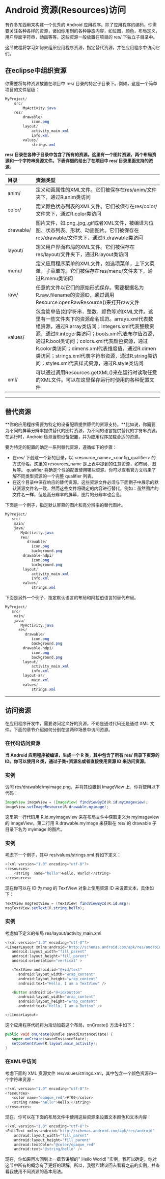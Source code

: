 # Android 资源(Resources)访问

有许多东西用来构建一个优秀的 Android 应用程序。除了应用程序的编码，你需要关注各种各样的资源，诸如你用到的各种静态内容，如位图，颜色，布局定义，用户界面字符串，动画等等。这些资源一般放置在项目的 res/ 下独立子目录中。

这节教程将学习如何来组织应用程序资源，指定替代资源，并在应用程序中访问它们。

## 在eclipse中组织资源

你需要将每种资源放置在项目中 res/ 目录的特定子目录下。例如，这是一个简单项目的文件层级：

```java
MyProject/
    src/  
        MyActivity.java  
    res/
        drawable/  
            icon.png  
        layout/  
            activity_main.xml
            info.xml
        values/  
            strings.xml 
```

**res/ 目录在各种子目录中包含了所有的资源。**这里有一个图片资源，两个布局资源和一个字符串资源文件。下表详细的给出了**在项目中 res/ 目录里面支持的资源**。

| 目录      | 资源类型                                                     |
| :-------- | :----------------------------------------------------------- |
| anim/     | 定义动画属性的XML文件。它们被保存在res/anim/文件夹下，通过R.anim类访问 |
| color/    | 定义颜色状态列表的XML文件。它们被保存在res/color/文件夹下，通过R.color类访问 |
| drawable/ | 图片文件，如.png,.jpg,.gif或者XML文件，被编译为位图、状态列表、形状、动画图片。它们被保存在res/drawable/文件夹下，通过R.drawable类访问 |
| layout/   | 定义用户界面布局的XML文件。它们被保存在res/layout/文件夹下，通过R.layout类访问 |
| menu/     | 定义应用程序菜单的XML文件，如选项菜单，上下文菜单，子菜单等。它们被保存在res/menu/文件夹下，通过R.menu类访问 |
| raw/      | 任意的文件以它们的原始形式保存。需要根据名为R.raw.filename的资源ID，通过调用Resource.openRawResource()来打开raw文件 |
| values/   | 包含简单值(如字符串，整数，颜色等)的XML文件。这里有一些文件夹下的资源命名规范。arrays.xml代表数组资源，通过R.array类访问；integers.xml代表整数资源，通过R.integer类访问；bools.xml代表布尔值资源，通过R.bool类访问；colors.xml代表颜色资源，通过R.color类访问；dimens.xml代表维度值，通过R.dimen类访问；strings.xml代表字符串资源，通过R.string类访问；styles.xml代表样式资源，通过R.style类访问 |
| xml/      | 可以通过调用Resources.getXML()来在运行时读取任意的XML文件。可以在这里保存运行时使用的各种配置文件 |

------

## 替代资源

**你的应用程序需要为特定的设备配置提供替代的资源支持。**比如说，你需要为不同的屏幕分辨率提供替代的图片资源，为不同的语言提供替代的字符串资源。在运行时，Android 检测当前设备配置，并为应用程序加载合适的资源。

要为特定的配置的确定一系列替代资源，遵循如下的步骤：

- 在res/ 下创建一个新的目录，以 <resource_name>_<config_qualifier> 的方式命名。这里的 resources_name 是上表中提到的任意资源，如布局、图片等。 qualifier 将确定个性的配置使用哪些资源。你可以查看官方文档来了解不同类型资源的一个完整 qualifier 列表。
- 在这个目录中保存响应的替代资源。这些资源文件必须与下面例子中展示的默认资源文件名一致，然而这些文件将确定的内容进行替代。例如：虽然图片的文件名一样，但是高分辨率的屏幕，图片的分辨率也会高。

下面是一个例子，指定默认屏幕的图片和高分辨率的替代图片。

```java
MyProject/
   src/
    main/
    java/
       MyActivity.java  
       res/
          drawable/  
            icon.png
            background.png
        drawable-hdpi/  
            icon.png
            background.png  
        layout/  
            activity_main.xml
            info.xml
        values/  
            strings.xml
```

下面是另外一个例子，指定默认语言的布局和阿拉伯语言的替代布局。

```java
MyProject/
   src/
    main/
    java/
       MyActivity.java  
      res/
         drawable/  
            icon.png
            background.png
        drawable-hdpi/  
            icon.png
            background.png  
        layout/  
            activity_main.xml
            info.xml
        layout-ar/
            main.xml
        values/  
            strings.xml
```

------

## 访问资源

在应用程序开发中，需要访问定义好的资源，不论是通过代码还是通过 XML 文件。下面的章节介绍如何分别在这两种场景中访问资源。

### 在代码访问资源

**当 Android 应用程序被编译，生成一个 R 类，其中包含了所有 res/ 目录下资源的 ID。你可以使用 R 类，通过子类+资源名或者直接使用资源 ID 来访问资源。**

### 实例

访问 res/drawable/myimage.png，并将其设置到 ImageView 上，你将使用以下代码：

```java
ImageView imageView = (ImageView) findViewById(R.id.myimageview);
imageView.setImageResource(R.drawable.myimage);
```

这里第一行代码用 R.id.myimageview 来在布局文件中获取定义为 myimageview 的 ImageView。第二行用 R.drawable.myimage 来获取在 res/ 的 drawable 子目录下名为 myimage 的图片。

### 实例

考虑下一个例子，其中 res/values/strings.xml 有如下定义：

```java
<?xml version="1.0" encoding="utf-8"?>
<resources>
    <string  name="hello">Hello, World!</string>
</resources>
```

现在你可以在 ID 为 msg 的 TextView 对象上使用资源 ID 来设置文本，具体如下：

```java
TextView msgTextView = (TextView) findViewById(R.id.msg);
msgTextView.setText(R.string.hello);
```

### 实例

考虑如下定义的布局 res/layout/activity_main.xml

```java
<?xml version="1.0" encoding="utf-8"?>
<LinearLayout xmlns:android="http://schemas.android.com/apk/res/android"
   android:layout_width="fill_parent" 
   android:layout_height="fill_parent" 
   android:orientation="vertical" >

   <TextView android:id="@+id/text"
      android:layout_width="wrap_content"
      android:layout_height="wrap_content"
      android:text="Hello, I am a TextView" />

   <Button android:id="@+id/button"
      android:layout_width="wrap_content"
      android:layout_height="wrap_content"
      android:text="Hello, I am a Button" />

</LinearLayout>
```

这个应用程序代码将为活动加载这个布局，onCreate() 方法中如下：

```java
public void onCreate(Bundle savedInstanceState) {
   super.onCreate(savedInstanceState);
   setContentView(R.layout.main_activity);
}
```

### 在XML中访问

考虑下面的 XML 资源文件 res/values/strings.xml，其中包含一个颜色资源和一个字符串资源 -

```java
<?xml version="1.0" encoding="utf-8"?>
<resources>
   <color name="opaque_red">#f00</color>
   <string name="hello">Hello!</string>
</resources>
```

现在，你可以在下面的布局文件中使用这些资源来设置文本颜色和文本内容：

```java
<?xml version="1.0" encoding="utf-8"?>
<EditText xmlns:android="http://schemas.android.com/apk/res/android"
    android:layout_width="fill_parent"
    android:layout_height="fill_parent"
    android:textColor="@color/opaque_red"
    android:text="@string/hello" />
```

现在，你如果再次回到上一章节讲解的" Hello World! "实例，我可以确定，你对这节中所有的概念有了更好的理解。所以，我强烈建议回去看看之前的实例，并查看我使用不同资源的基本用法。